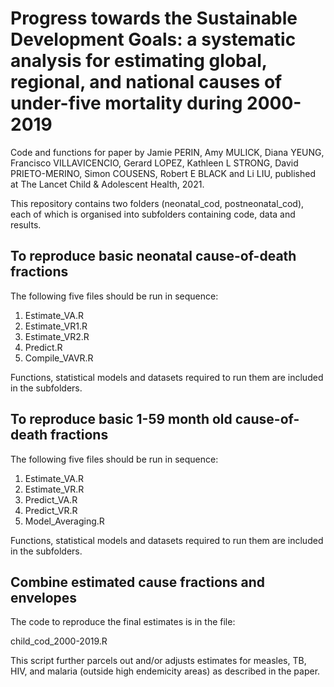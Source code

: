 # Progress towards the Sustainable Development Goals:  a systematic analysis for estimating global, regional, and national causes of under-five mortality during 2000-2019

Code and functions for paper by Jamie PERIN, Amy MULICK, Diana YEUNG, Francisco VILLAVICENCIO, Gerard LOPEZ, Kathleen L STRONG, David PRIETO-MERINO, Simon COUSENS, Robert E BLACK and Li LIU, published at The Lancet Child & Adolescent Health, 2021.

This repository contains two folders (neonatal_cod, postneonatal_cod), each of which is organised into subfolders containing code, data and results.

## To reproduce basic neonatal cause-of-death fractions

The following five files should be run in sequence:

1. Estimate_VA.R
2. Estimate_VR1.R
3. Estimate_VR2.R
4. Predict.R
5. Compile_VAVR.R

Functions, statistical models and datasets required to run them are included in the subfolders.


## To reproduce basic 1-59 month old cause-of-death fractions

The following five files should be run in sequence:

1.  Estimate_VA.R
2.  Estimate_VR.R
3.  Predict_VA.R
4.  Predict_VR.R
5.  Model_Averaging.R

Functions, statistical models and datasets required to run them are included in the subfolders.


## Combine estimated cause fractions and envelopes

The code to reproduce the final estimates is in the file:

child_cod_2000-2019.R 

This script further parcels out and/or adjusts estimates for measles, TB, HIV, and malaria (outside high endemicity areas) as described in the paper.

